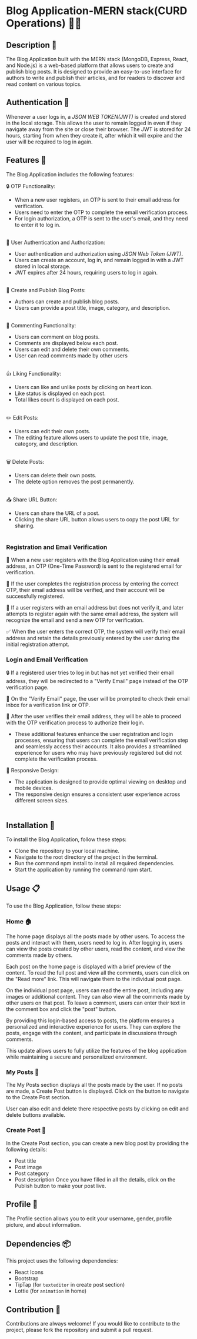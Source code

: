 # Blog Application-MERN stack(CURD Operations) 📝🌐

## Description 📝

The Blog Application built with the MERN stack (MongoDB, Express, React, and Node.js) is a web-based platform that allows users to create and publish blog posts. It is designed to provide an easy-to-use interface for authors to write and publish their articles, and for readers to discover and read content on various topics.

## Authentication 🔐

Whenever a user logs in, a _JSON WEB TOKEN(JWT)_ is created and stored in the local storage. This allows the user to remain logged in even if they navigate away from the site or close their browser. The JWT is stored for 24 hours, starting from when they create it, after which it will expire and the user will be required to log in again.

## Features 🚀

The Blog Application includes the following features:

🔒 OTP Functionality:</br>

- When a new user registers, an OTP is sent to their email address for verification.</br>
- Users need to enter the OTP to complete the email verification process.</br>
- For login authorization, a OTP is sent to the user's email, and they need to enter it to log in.</br>
  </br>

🔐 User Authentication and Authorization: </br>

- User authentication and authorization using _JSON Web Token (JWT)_.</br>
- Users can create an account, log in, and remain logged in with a JWT stored in local storage.</br>
- JWT expires after 24 hours, requiring users to log in again.</br>
  </br>

📝 Create and Publish Blog Posts:</br>

- Authors can create and publish blog posts.</br>
- Users can provide a post title, image, category, and description.</br>
  </br>

💬 Commenting Functionality:</br>

- Users can comment on blog posts.</br>
- Comments are displayed below each post.</br>
- Users can edit and delete their own comments.</br>
- User can read comments made by other users</br>
  </br>

👍 Liking Functionality:</br>

- Users can like and unlike posts by clicking on heart icon.</br>
- Like status is displayed on each post.</br>
- Total likes count is displayed on each post.</br>
  </br>

✏️ Edit Posts:</br>

- Users can edit their own posts.</br>
- The editing feature allows users to update the post title, image, category, and description.</br>
  </br>

🗑️ Delete Posts:</br>

- Users can delete their own posts.</br>
- The delete option removes the post permanently.</br>
  </br>

📤 Share URL Button:</br>

- Users can share the URL of a post.</br>
- Clicking the share URL button allows users to copy the post URL for sharing.</br>
  </br>

### Registration and Email Verification

🔐 When a new user registers with the Blog Application using their email address, an OTP (One-Time Password) is sent to the registered email for verification.</br>

📧 If the user completes the registration process by entering the correct OTP, their email address will be verified, and their account will be successfully registered.</br>

🔄 If a user registers with an email address but does not verify it, and later attempts to register again with the same email address, the system will recognize the email and send a new OTP for verification.</br>

✅ When the user enters the correct OTP, the system will verify their email address and retain the details previously entered by the user during the initial registration attempt.</br>

### Login and Email Verification

🔒 If a registered user tries to log in but has not yet verified their email address, they will be redirected to a "Verify Email" page instead of the OTP verification page.</br>

📧 On the "Verify Email" page, the user will be prompted to check their email inbox for a verification link or OTP.</br>

🔑 After the user verifies their email address, they will be able to proceed with the OTP verification process to authorize their login.</br>

- These additional features enhance the user registration and login processes, ensuring that users can complete the email verification step and seamlessly access their accounts. It also provides a streamlined experience for users who may have previously registered but did not complete the verification process.

📱 Responsive Design:</br>

- The application is designed to provide optimal viewing on desktop and mobile devices.</br>
- The responsive design ensures a consistent user experience across different screen sizes.</br>
  </br>

## Installation 🔧

To install the Blog Application, follow these steps:

- Clone the repository to your local machine.
- Navigate to the root directory of the project in the terminal.
- Run the command npm install to install all required dependencies.
- Start the application by running the command npm start.

## Usage 📋

To use the Blog Application, follow these steps:

### Home 🏠

The home page displays all the posts made by other users. To access the posts and interact with them, users need to log in. After logging in, users can view the posts created by other users, read the content, and view the comments made by others.

Each post on the home page is displayed with a brief preview of the content. To read the full post and view all the comments, users can click on the "Read more" link. This will navigate them to the individual post page.

On the individual post page, users can read the entire post, including any images or additional content. They can also view all the comments made by other users on that post. To leave a comment, users can enter their text in the comment box and click the "post" button.

By providing this login-based access to posts, the platform ensures a personalized and interactive experience for users. They can explore the posts, engage with the content, and participate in discussions through comments.

This update allows users to fully utilize the features of the blog application while maintaining a secure and personalized environment.

### My Posts 📝

The My Posts section displays all the posts made by the user. If no posts are made, a Create Post button is displayed. Click on the button to navigate to the Create Post section.

User can also edit and delete there respective posts by clicking on edit and delete buttons available.

### Create Post 📝

In the Create Post section, you can create a new blog post by providing the following details:

- Post title
- Post image
- Post category
- Post description
  Once you have filled in all the details, click on the Publish button to make your post live.

## Profile 👥

The Profile section allows you to edit your username, gender, profile picture, and about information.

## Dependencies 📦

This project uses the following dependencies:

- React Icons
- Bootstrap
- TipTap (for `texteditor` in create post section)
- Lottie (for `animation` in home)

## Contribution 🤝

Contributions are always welcome! If you would like to contribute to the project, please fork the repository and submit a pull request.
